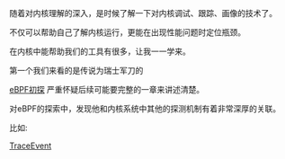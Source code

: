 随着对内核理解的深入，是时候了解一下对内核调试、跟踪、画像的技术了。

不仅可以帮助自己了解内核运行，更能在出现性能问题时定位瓶颈。

在内核中能帮助我们的工具有很多，让我一一学来。

第一个我们来看的是传说为瑞士军刀的

[eBPF初探][1] 严重怀疑后续可能要完整的一章来讲述清楚。

对eBPF的探索中，发现他和内核系统中其他的探测机制有着非常深厚的关联。

比如:

[TraceEvent][2]

[1]: /tracing/01-ebpf.md
[2]: /tracing/02-trace_event.md
